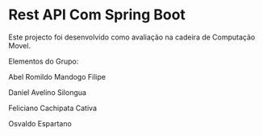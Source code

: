# Rest API Com Spring Boot 

Este projecto foi desenvolvido como avaliação na cadeira de Computação Movel.


Elementos do Grupo:

Abel Romildo Mandogo Filipe

Daniel Avelino Silongua

Feliciano Cachipata Cativa

Osvaldo Espartano
